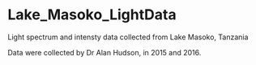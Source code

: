 # Lake_Masoko_LightData

Light spectrum and intensty data collected from Lake Masoko, Tanzania

Data were collected by Dr Alan Hudson, in 2015 and 2016.
